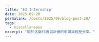 ```yaml
---
title: 'E3 Internship'
date: 2025-09-20
permalink: /posts/2025/09/blog-post-20/
tags:
  - miscellaneous
excerpt: "關於洛桑E3實習計畫的申請與經歷分享。"
---
```


